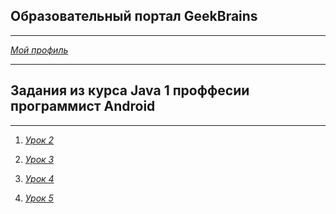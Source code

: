 Образовательный портал GeekBrains
---------------------
***
   [_Мой_ _профиль_](https://geekbrains.ru/users/1584534)
***
Задания из курса Java 1  проффесии программист Android
---------------------
***
   1. [_Урок 2_](https://github.com/logg1n/GeekBrains-Course-Java-1/tree/master/IntelliJIDEAProjects/Lesson2/src)

   2. [_Урок 3_](https://github.com/logg1n/GeekBrains-Course-Java-1/tree/master/IntelliJIDEAProjects/Lesson3/src)

   3. [_Урок 4_](https://github.com/logg1n/GeekBrains-Course-Java-1/tree/master/IntelliJIDEAProjects/Lesson5/src)

   4. [_Урок 5_](https://github.com/logg1n/GeekBrains-Course-Java-1/tree/master/IntelliJIDEAProjects/Lesson6/src)
